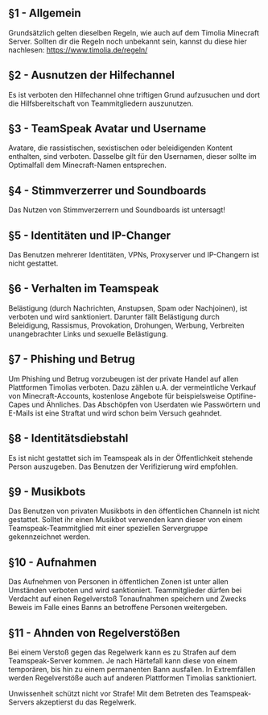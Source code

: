 ## §1 - Allgemein
Grundsätzlich gelten dieselben Regeln, wie auch auf dem Timolia Minecraft Server. Sollten dir die Regeln noch unbekannt sein, kannst du diese hier nachlesen: https://www.timolia.de/regeln/

## §2 - Ausnutzen der Hilfechannel
Es ist verboten den Hilfechannel ohne triftigen Grund aufzusuchen und dort die Hilfsbereitschaft von Teammitgliedern auszunutzen.

## §3 - TeamSpeak Avatar und Username
Avatare, die rassistischen, sexistischen oder beleidigenden Kontent enthalten, sind verboten. Dasselbe gilt für den Usernamen, dieser sollte im Optimalfall dem Minecraft-Namen entsprechen.

## §4 - Stimmverzerrer und Soundboards
Das Nutzen von Stimmverzerrern und Soundboards ist untersagt!

## §5 - Identitäten und IP-Changer
Das Benutzen mehrerer Identitäten, VPNs, Proxyserver und IP-Changern ist nicht gestattet.

## §6 - Verhalten im Teamspeak
Belästigung (durch Nachrichten, Anstupsen, Spam oder Nachjoinen), ist verboten und wird sanktioniert. Darunter fällt Belästigung durch Beleidigung, Rassismus, Provokation, Drohungen, 
Werbung, Verbreiten unangebrachter Links und sexuelle Belästigung. 

## §7 - Phishing und Betrug
Um Phishing und Betrug vorzubeugen ist der private Handel auf allen Plattformen Timolias verboten. Dazu zählen u.A. der vermeintliche Verkauf von Minecraft-Accounts, 
kostenlose Angebote für beispielsweise Optifine-Capes und Ähnliches. Das Abschöpfen von Userdaten wie Passwörtern und E-Mails ist eine Straftat und wird schon beim Versuch geahndet.

## §8 - Identitätsdiebstahl
Es ist nicht gestattet sich im Teamspeak als in der Öffentlichkeit stehende Person auszugeben. Das Benutzen der Verifizierung wird empfohlen.

## §9 - Musikbots
Das Benutzen von privaten Musikbots in den öffentlichen Channeln ist nicht gestattet. Solltet ihr einen Musikbot verwenden kann dieser von einem Teamspeak-Teammitglied mit einer speziellen 
Servergruppe gekennzeichnet werden.

## §10 - Aufnahmen
Das Aufnehmen von Personen in öffentlichen Zonen ist unter allen Umständen verboten und wird sanktioniert. Teammitglieder dürfen bei Verdacht auf einen Regelverstoß Tonaufnahmen speichern 
und Zwecks Beweis im Falle eines Banns an betroffene Personen weitergeben.

## §11 - Ahnden von Regelverstößen
Bei einem Verstoß gegen das Regelwerk kann es zu Strafen auf dem Teamspeak-Server kommen. Je nach Härtefall kann diese von einem temporären, bis hin zu einem permanenten Bann ausfallen. 
In Extremfällen werden Regelverstöße auch auf anderen Plattformen Timolias sanktioniert. 

Unwissenheit schützt nicht vor Strafe! Mit dem Betreten des Teamspeak-Servers akzeptierst du das Regelwerk.